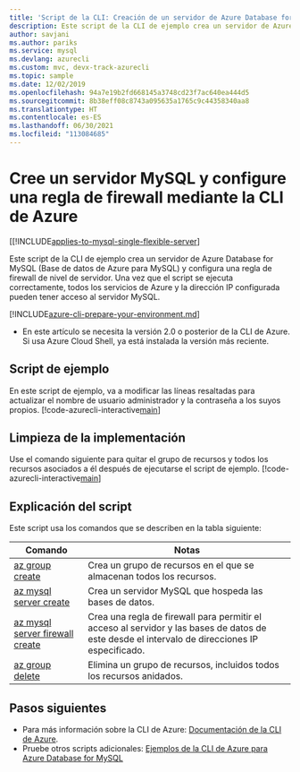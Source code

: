 ```yaml
---
title: 'Script de la CLI: Creación de un servidor de Azure Database for MySQL'
description: Este script de la CLI de ejemplo crea un servidor de Azure Database for MySQL (Base de datos de Azure para MySQL) y configura una regla de firewall de nivel de servidor.
author: savjani
ms.author: pariks
ms.service: mysql
ms.devlang: azurecli
ms.custom: mvc, devx-track-azurecli
ms.topic: sample
ms.date: 12/02/2019
ms.openlocfilehash: 94a7e19b2fd668145a3748cd23f7ac640ea444d5
ms.sourcegitcommit: 8b38eff08c8743a095635a1765c9c44358340aa8
ms.translationtype: HT
ms.contentlocale: es-ES
ms.lasthandoff: 06/30/2021
ms.locfileid: "113084685"
---
```

# <a name="create-a-mysql-server-and-configure-a-firewall-rule-using-the-azure-cli"></a>Cree un servidor MySQL y configure una regla de firewall mediante la CLI de Azure

[[!INCLUDE[applies-to-mysql-single-flexible-server](../includes/applies-to-mysql-single-flexible-server.md)]

Este script de la CLI de ejemplo crea un servidor de Azure Database for MySQL (Base de datos de Azure para MySQL) y configura una regla de firewall de nivel de servidor. Una vez que el script se ejecuta correctamente, todos los servicios de Azure y la dirección IP configurada pueden tener acceso al servidor MySQL.

[!INCLUDE[azure-cli-prepare-your-environment.md](../../../includes/azure-cli-prepare-your-environment.md)]

- En este artículo se necesita la versión 2.0 o posterior de la CLI de Azure. Si usa Azure Cloud Shell, ya está instalada la versión más reciente. 

## <a name="sample-script"></a>Script de ejemplo

En este script de ejemplo, va a modificar las líneas resaltadas para actualizar el nombre de usuario administrador y la contraseña a los suyos propios.
[!code-azurecli-interactive[main](../../../cli_scripts/mysql/create-mysql-server-and-firewall-rule/create-mysql-server-and-firewall-rule.sh?highlight=15-16 "Create an Azure Database for MySQL, and server-level firewall rule.")]

## <a name="clean-up-deployment"></a>Limpieza de la implementación

Use el comando siguiente para quitar el grupo de recursos y todos los recursos asociados a él después de ejecutarse el script de ejemplo. 
[!code-azurecli-interactive[main](../../../cli_scripts/mysql/create-mysql-server-and-firewall-rule/delete-mysql.sh "Delete the resource group.")]

## <a name="script-explanation"></a>Explicación del script

Este script usa los comandos que se describen en la tabla siguiente:

| **Comando** | **Notas** |
|---|---|
| [az group create](/cli/azure/group#az_group_create) | Crea un grupo de recursos en el que se almacenan todos los recursos. |
| [az mysql server create](/cli/azure/mysql/server#az_mysql_server_create) | Crea un servidor MySQL que hospeda las bases de datos. |
| [az mysql server firewall create](/cli/azure/mysql/server/firewall-rule#az_mysql_server_firewall_rule_create) | Crea una regla de firewall para permitir el acceso al servidor y las bases de datos de este desde el intervalo de direcciones IP especificado. |
| [az group delete](/cli/azure/group#az_group_delete) | Elimina un grupo de recursos, incluidos todos los recursos anidados. |

## <a name="next-steps"></a>Pasos siguientes

- Para más información sobre la CLI de Azure: [Documentación de la CLI de Azure](/cli/azure).
- Pruebe otros scripts adicionales: [Ejemplos de la CLI de Azure para Azure Database for MySQL](../sample-scripts-azure-cli.md)

